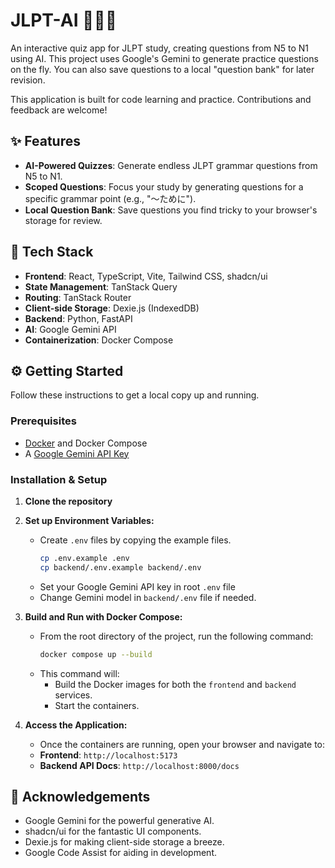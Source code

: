 # JLPT-AI 🤖🇯🇵

An interactive quiz app for JLPT study, creating questions from N5 to N1 using AI. This project uses Google's Gemini to generate practice questions on the fly. You can also save questions to a local "question bank" for later revision.

This application is built for code learning and practice. Contributions and feedback are welcome!

## ✨ Features

*   **AI-Powered Quizzes**: Generate endless JLPT grammar questions from N5 to N1.
*   **Scoped Questions**: Focus your study by generating questions for a specific grammar point (e.g., "～ために").
*   **Local Question Bank**: Save questions you find tricky to your browser's storage for review.

## 🚀 Tech Stack

*   **Frontend**: React, TypeScript, Vite, Tailwind CSS, shadcn/ui
*   **State Management**: TanStack Query
*   **Routing**: TanStack Router
*   **Client-side Storage**: Dexie.js (IndexedDB)
*   **Backend**: Python, FastAPI
*   **AI**: Google Gemini API
*   **Containerization**: Docker Compose

## ⚙️ Getting Started

Follow these instructions to get a local copy up and running.

### Prerequisites

*   [Docker](https://www.docker.com/products/docker-desktop/) and Docker Compose
*   A [Google Gemini API Key](https://aistudio.google.com/app/apikey)

### Installation & Setup

1.  **Clone the repository**

2.  **Set up Environment Variables:**
    *   Create `.env` files by copying the example files.
        ```sh
        cp .env.example .env
        cp backend/.env.example backend/.env
        ```
    *   Set your Google Gemini API key in root `.env` file
    *   Change Gemini model in `backend/.env` file if needed.

3.  **Build and Run with Docker Compose:**
    *   From the root directory of the project, run the following command:
        ```sh
        docker compose up --build
        ```
    *   This command will:
        *   Build the Docker images for both the `frontend` and `backend` services.
        *   Start the containers.

4.  **Access the Application:**
    *   Once the containers are running, open your browser and navigate to:
    *   **Frontend**: `http://localhost:5173`
    *   **Backend API Docs**: `http://localhost:8000/docs`

## 🙏 Acknowledgements

*   Google Gemini for the powerful generative AI.
*   shadcn/ui for the fantastic UI components.
*   Dexie.js for making client-side storage a breeze.
*   Google Code Assist for aiding in development.
